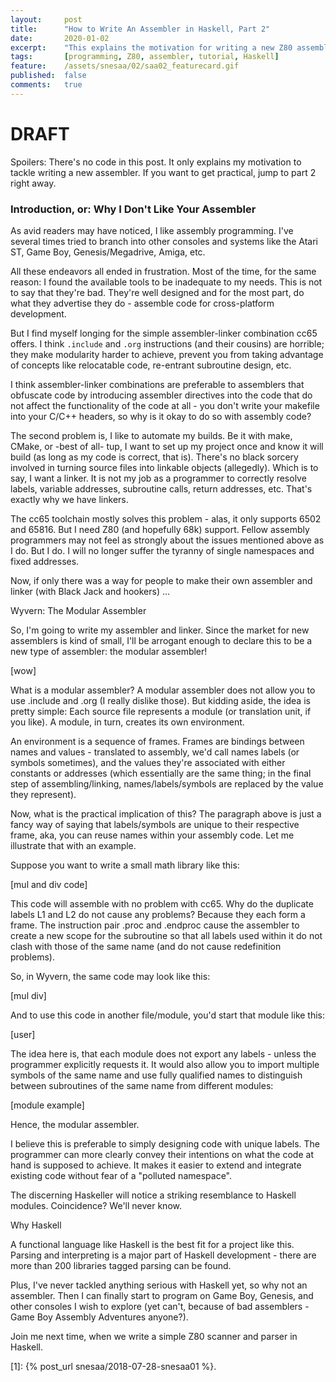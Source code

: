 ```yaml
---
layout:     post
title:      "How to Write An Assembler in Haskell, Part 2"
date:       2020-01-02
excerpt:    "This explains the motivation for writing a new Z80 assembler in the 20th century"
tags:       [programming, Z80, assembler, tutorial, Haskell]
feature:    /assets/snesaa/02/saa02_featurecard.gif
published:  false
comments:   true
---
```

# DRAFT

Spoilers: There's no code in this post. It only explains my motivation to tackle writing a new assembler. If you want to get practical, jump to part 2 right away.

### Introduction, or: Why I Don't Like Your Assembler

As avid readers may have noticed, I like assembly programming. I've several times tried to branch into other consoles and systems like the Atari ST, Game Boy, Genesis/Megadrive, Amiga, etc.

All these endeavors all ended in frustration. Most of the time, for the same reason: I found the available tools to be inadequate to my needs. This is not to say that they're bad. They're well designed and for the most part, do what they advertise they do - assemble code for cross-platform development.

But I find myself longing for the simple assembler-linker combination cc65 offers. I think `.include` and `.org` instructions (and their cousins) are horrible; they make modularity harder to achieve, prevent you from taking advantage of concepts like relocatable code, re-entrant subroutine design, etc.

I think assembler-linker combinations are preferable to assemblers that obfuscate code by introducing assembler directives into the code that do not affect the functionality of the code at all - you don't write your makefile into your C/C++ headers, so why is it okay to do so with assembly code?

The second problem is, I like to automate my builds. Be it with make, CMake, or -best of all- tup, I want to set up my project once and know it will build (as long as my code is correct, that is). There's no black sorcery involved in turning source files into linkable objects (allegedly). Which is to say, I want a linker. It is not my job as a programmer to correctly resolve labels, variable addresses, subroutine calls, return addresses, etc. That's exactly why we have linkers.

The cc65 toolchain mostly solves this problem - alas, it only supports 6502 and 65816. But I need Z80 (and hopefully 68k) support. Fellow assembly programmers may not feel as strongly about the issues mentioned above as I do. But I do. I will no longer suffer the tyranny of single namespaces and fixed addresses.

Now, if only there was a way for people to make their own assembler and linker (with Black Jack and hookers) ...

Wyvern: The Modular Assembler

So, I'm going to write my assembler and linker. Since the market for new assemblers is kind of small, I'll be arrogant enough to declare this to be a new type of assembler: the modular assembler!

[wow]

What is a modular assembler? A modular assembler does not allow you to use .include and .org (I really dislike those). But kidding aside, the idea is pretty simple: Each source file represents a module (or translation unit, if you like). A module, in turn, creates its own environment.

An environment is a sequence of frames. Frames are bindings between names and values - translated to assembly, we'd call names labels (or symbols sometimes), and the values they're associated with either constants or addresses (which essentially are the same thing; in the final step of assembling/linking, names/labels/symbols are replaced by the value they represent).

Now, what is the practical implication of this? The paragraph above is just a fancy way of saying that labels/symbols are unique to their respective frame, aka, you can reuse names within your assembly code. Let me illustrate that with an example.

Suppose you want to write a small math library like this:

[mul and div code]

This code will assemble with no problem with cc65. Why do the duplicate labels L1 and L2 do not cause any problems? Because they each form a frame. The instruction pair .proc and .endproc cause the assembler to create a new scope for the subroutine so that all labels used within it do not clash with those of the same name (and do not cause redefinition problems).

So, in Wyvern, the same code may look like this:

[mul div]

And to use this code in another file/module, you'd start that module like this:

[user]

The idea here is, that each module does not export any labels - unless the programmer explicitly requests it. It would also allow you to import multiple symbols of the same name and use fully qualified names to distinguish between subroutines of the same name from different modules:

[module example]

Hence, the modular assembler.

I believe this is preferable to simply designing code with unique labels. The programmer can more clearly convey their intentions on what the code at hand is supposed to achieve. It makes it easier to extend and integrate existing code without fear of a "polluted namespace".

The discerning Haskeller will notice a striking resemblance to Haskell modules. Coincidence? We'll never know.

Why Haskell

A functional language like Haskell is the best fit for a project like this. Parsing and interpreting is a major part of Haskell development - there are more than 200 libraries tagged parsing can be found.

Plus, I've never tackled anything serious with Haskell yet, so why not an assembler. Then I can finally start to program on Game Boy, Genesis, and other consoles I wish to explore (yet can't, because of bad assemblers - Game Boy Assembly Adventures anyone?).

Join me next time, when we write a simple Z80 scanner and parser in Haskell.




[1]: {% post_url snesaa/2018-07-28-snesaa01 %}.